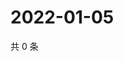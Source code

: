 # 2022-01-05

共 0 条

<!-- BEGIN WEIBO -->
<!-- 最后更新时间 Wed Jan 05 2022 07:00:59 GMT+0800 (China Standard Time) -->

<!-- END WEIBO -->
